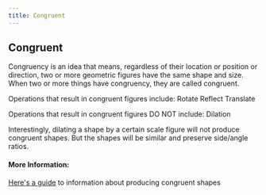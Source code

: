 ```yaml
---
title: Congruent
---
```

## Congruent

Congruency is an idea that means, regardless of their location or position or direction, two or more geometric figures have the same shape and size. When two or more things have congruency, they are called congruent.

Operations that result in congruent figures include:
Rotate
Reflect
Translate

Operations that result in congruent figures DO NOT include:
Dilation

Interestingly, dilating a shape by a certain scale figure will not produce congruent shapes. But the shapes will be similar and preserve side/angle ratios.
 
<!-- The article goes here, in GitHub-flavored Markdown. Feel free to add YouTube videos, images, and CodePen/JSBin embeds  -->

#### More Information:
[Here's a guide](https://www.mathsisfun.com/geometry/congruent.html) to information about producing congruent shapes


